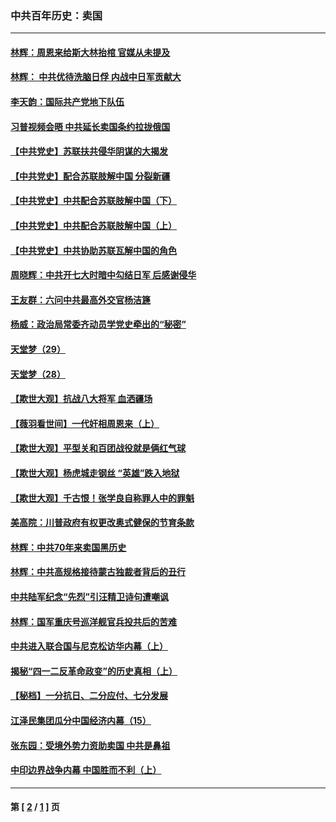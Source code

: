 ### 中共百年历史：卖国
---
#### [林辉：周恩来给斯大林抬棺 官媒从未提及](../../pages/nf1176117/n13961173.md?04080430) 
#### [林辉： 中共优待洗脑日俘 内战中日军贡献大](../../pages/nf1176117/n13624644.md?04080430) 
#### [李天韵：国际共产党地下队伍](../../pages/nf1176117/n13611808.md?04080430) 
#### [习普视频会晤 中共延长卖国条约拉拢俄国](../../pages/nf1176117/n13060971.md?04080430) 
#### [【中共党史】苏联扶共侵华阴谋的大揭发](../../pages/nf1176117/n13056050.md?04080430) 
#### [【中共党史】配合苏联肢解中国 分裂新疆](../../pages/nf1176117/n13040700.md?04080430) 
#### [【中共党史】中共配合苏联肢解中国（下）](../../pages/nf1176117/n13035660.md?04080430) 
#### [【中共党史】中共配合苏联肢解中国（上）](../../pages/nf1176117/n13030262.md?04080430) 
#### [【中共党史】中共协助苏联瓦解中国的角色](../../pages/nf1176117/n13018109.md?04080430) 
#### [周晓辉：中共开七大时暗中勾结日军 后感谢侵华](../../pages/nf1176117/n12921960.md?04080430) 
#### [王友群：六问中共最高外交官杨洁篪](../../pages/nf1176117/n12836495.md?04080430) 
#### [杨威：政治局常委齐动员学党史牵出的“秘密”](../../pages/nf1176117/n12764642.md?04080430) 
#### [天堂梦（29）](../../pages/nf1176117/n12408465.md?04080430) 
#### [天堂梦（28）](../../pages/nf1176117/n12408309.md?04080430) 
#### [【欺世大观】抗战八大将军 血洒疆场](../../pages/nf1176117/n12357044.md?04080430) 
#### [【薇羽看世间】一代奸相周恩来（上）](../../pages/nf1176117/n12401109.md?04080430) 
#### [【欺世大观】平型关和百团战役就是俩红气球](../../pages/nf1176117/n12359157.md?04080430) 
#### [【欺世大观】杨虎城走钢丝 “英雄”跌入地狱](../../pages/nf1176117/n12358840.md?04080430) 
#### [【欺世大观】千古恨！张学良自称罪人中的罪魁](../../pages/nf1176117/n12358629.md?04080430) 
#### [美高院：川普政府有权更改奥式健保的节育条款](../../pages/nf1176117/n12242171.md?04080430) 
#### [林辉：中共70年来卖国黑历史](../../pages/nf1176117/n11552181.md?04080430) 
#### [林辉：中共高规格接待蒙古独裁者背后的丑行](../../pages/nf1176117/n11225005.md?04080430) 
#### [中共陆军纪念“先烈”引汪精卫诗句遭嘲讽](../../pages/nf1176117/n11153345.md?04080430) 
#### [林辉：国军重庆号巡洋舰官兵投共后的苦难](../../pages/nf1176117/n10997801.md?04080430) 
#### [中共进入联合国与尼克松访华内幕（上）](../../pages/nf1176117/n10138788.md?04080430) 
#### [揭秘“四一二反革命政变”的历史真相（上）](../../pages/nf1176117/n9996650.md?04080430) 
#### [【秘档】一分抗日、二分应付、七分发展](../../pages/nf1176117/n9331484.md?04080430) 
#### [江泽民集团瓜分中国经济内幕（15）](../../pages/nf1176117/n9268584.md?04080430) 
#### [张东园：受境外势力资助卖国 中共是鼻祖](../../pages/nf1176117/n9272480.md?04080430) 
#### [中印边界战争内幕 中国胜而不利（上）](../../pages/nf1176117/n9252458.md?04080430) 

---
#### 第 [ [2](./2.md?04080430) / [1](./1.md?04080430) ] 页
